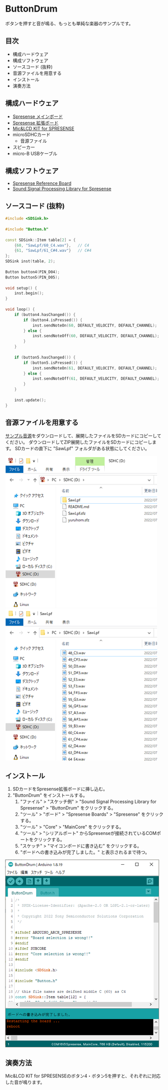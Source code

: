 # ButtonDrum

ボタンを押すと音が鳴る、もっとも単純な楽器のサンプルです。

## 目次

* 構成ハードウェア
* 構成ソフトウェア
* ソースコード (抜粋)
* 音源ファイルを用意する
* インストール
* 演奏方法

## 構成ハードウェア

* [Spresense メインボード](https://developer.sony.com/ja/develop/spresense/specifications)
* [Spresense 拡張ボード](https://developer.sony.com/ja/develop/spresense/specifications)
* [Mic&LCD KIT for SPRESENSE](https://github.com/autolab-fujiwaratakayoshi/MIC-LCD_kit_for_SPRESENSE)
* microSDHCカード
    * 音源ファイル
* スピーカー
* micro-B USBケーブル

## 構成ソフトウェア

* [Spresense Reference Board](https://developer.sony.com/develop/spresense/docs/arduino_set_up_ja.html)
* [Sound Signal Processing Library for Spresense](https://github.com/SonySemiconductorSolutions/ssih-music/)

## ソースコード (抜粋)

```ButtonDrum.ino
#include <SDSink.h>

#include "Button.h"

const SDSink::Item table[2] = {
    {60, "SawLpf/60_C4.wav"},   // C4
    {61, "SawLpf/61_C#4.wav"}   // C#4
};
SDSink inst(table, 2);

Button button4(PIN_D04);
Button button5(PIN_D05);

void setup() {
    inst.begin();
}

void loop() {
    if (button4.hasChanged()) {
        if (button4.isPressed()) {                                      // ボタン4が押された
            inst.sendNoteOn(60, DEFAULT_VELOCITY, DEFAULT_CHANNEL);     //   →ノート番号60の音(60_C4.wav)を鳴らす
        } else {                                                        // ボタン4が離された
            inst.sendNoteOff(60, DEFAULT_VELOCITY, DEFAULT_CHANNEL);    //   →ノート番号60の音(60_C4.wav)を止める
        }
    }
    
    if (button5.hasChanged()) {
        if (button5.isPressed()) {                                      // ボタン5が押された
            inst.sendNoteOn(61, DEFAULT_VELOCITY, DEFAULT_CHANNEL);     //   →ノート番号61の音(61_C#4.wav)を鳴らす
        } else {                                                        // ボタン5が離された
            inst.sendNoteOff(61, DEFAULT_VELOCITY, DEFAULT_CHANNEL);    //   →ノート番号61の音(61_C#4.wav)を止める
        }
    }
    
    inst.update();                                                      // 楽器を動かす
}
```

## 音源ファイルを用意する

[サンプル音源](https://github.com/SonySemiconductorSolutions/ssih-music/releases/latest/download/assets.zip)をダウンロードして、展開したファイルをSDカードにコピーしてください。
ダウンロードしてZIP展開したファイルをSDカードにコピーします。
SDカードの直下に "SawLpf" フォルダがある状態にしてください。

![SawLpf](SawLpf.png)
![WAV](WAV.png)

## インストール

1. SDカードをSpresense拡張ボードに挿し込む。
2. "ButtonDrum" をインストールする。
    1. "ファイル" > "スケッチ例" > "Sound Signal Processing Library for Spresense" > "ButtonDrum" をクリックする。
    2. "ツール" > "ボード" > "Spresense Boards" > "Spresense" をクリックする。
    3. "ツール" > "Core" > "MainCore" をクリックする。
    4. "ツール" > "シリアルポート" からSpresenseが接続されているCOMポートをクリックする。
    5. "スケッチ" > "マイコンボードに書き込む" をクリックする。
    6. "ボードへの書き込みが完了しました。" と表示されるまで待つ。

![ButtonDrum](ButtonDrum.png)

## 演奏方法

Mic&LCD KIT for SPRESENSEのボタン4・ボタン5を押すと、それぞれに対応した音が鳴ります。
